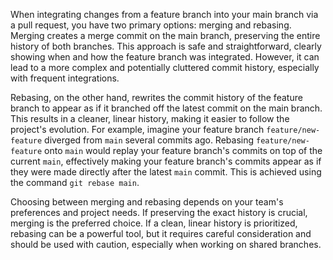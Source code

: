 When integrating changes from a feature branch into your main branch via a pull request, you have two primary options: merging and rebasing. Merging creates a merge commit on the main branch, preserving the entire history of both branches. This approach is safe and straightforward, clearly showing when and how the feature branch was integrated. However, it can lead to a more complex and potentially cluttered commit history, especially with frequent integrations.

Rebasing, on the other hand, rewrites the commit history of the feature branch to appear as if it branched off the latest commit on the main branch. This results in a cleaner, linear history, making it easier to follow the project's evolution. For example, imagine your feature branch `feature/new-feature` diverged from `main` several commits ago. Rebasing `feature/new-feature` onto `main` would replay your feature branch's commits on top of the current `main`, effectively making your feature branch's commits appear as if they were made directly after the latest `main` commit. This is achieved using the command `git rebase main`.

Choosing between merging and rebasing depends on your team's preferences and project needs. If preserving the exact history is crucial, merging is the preferred choice. If a clean, linear history is prioritized, rebasing can be a powerful tool, but it requires careful consideration and should be used with caution, especially when working on shared branches.